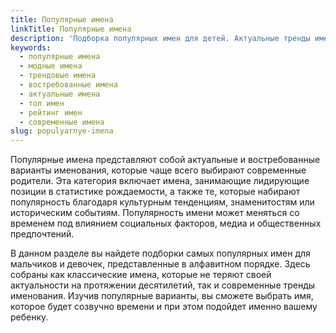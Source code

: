 ```yaml
---
title: Популярные имена
linkTitle: Популярные имена
description: 'Подборка популярных имен для детей. Актуальные тренды именования, самые востребованные варианты для мальчиков и девочек в России и мире.'
keywords:
  - популярные имена
  - модные имена
  - трендовые имена
  - востребованные имена
  - актуальные имена
  - топ имен
  - рейтинг имен
  - современные имена
slug: populyarnye-imena
---
```


Популярные имена представляют собой актуальные и востребованные варианты именования, которые чаще всего выбирают современные родители. Эта категория включает имена, занимающие лидирующие позиции в статистике рождаемости, а также те, которые набирают популярность благодаря культурным тенденциям, знаменитостям или историческим событиям. Популярность имени может меняться со временем под влиянием социальных факторов, медиа и общественных предпочтений.

В данном разделе вы найдете подборки самых популярных имен для мальчиков и девочек, представленные в алфавитном порядке. Здесь собраны как классические имена, которые не теряют своей актуальности на протяжении десятилетий, так и современные тренды именования. Изучив популярные варианты, вы сможете выбрать имя, которое будет созвучно времени и при этом подойдет именно вашему ребенку.
